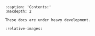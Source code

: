 ```{toctree}
:caption: 'Contents:'
:maxdepth: 2
```

```{warning}
These docs are under heavy development.
```


```{include} ../../README.md
:relative-images:
```
